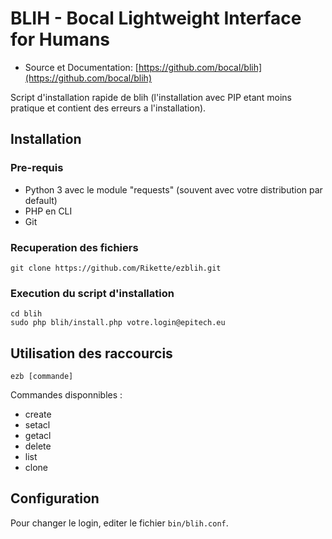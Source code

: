 # BLIH - Bocal Lightweight Interface for Humans

* Source et Documentation: [https://github.com/bocal/blih](https://github.com/bocal/blih)

Script d'installation rapide de blih (l'installation avec PIP etant moins pratique et contient des erreurs a l'installation).

## Installation

### Pre-requis
* Python 3 avec le module "requests" (souvent avec votre distribution par default)
* PHP en CLI
* Git

### Recuperation des fichiers
	git clone https://github.com/Rikette/ezblih.git
	
### Execution du script d'installation
	cd blih
	sudo php blih/install.php votre.login@epitech.eu
	
## Utilisation des raccourcis
	ezb [commande]
Commandes disponnibles :
* create
* setacl
* getacl
* delete
* list
* clone

## Configuration
Pour changer le login, editer le fichier ```bin/blih.conf```.
